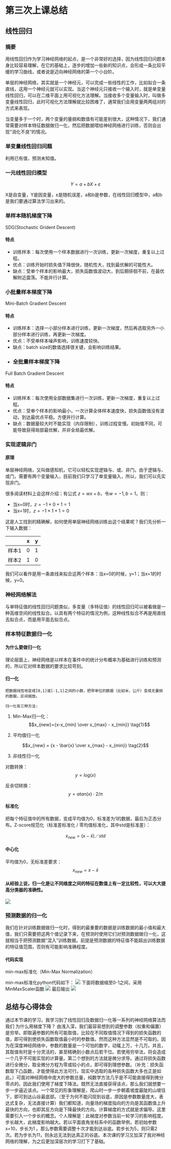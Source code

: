 # 第三次上课总结
## 线性回归
### 摘要
用线性回归作为学习神经网络的起点，是一个非常好的选择，因为线性回归问题本身比较容易理解，在它的基础上，逐步的增加一些新的知识点，会形成一条比较平缓的学习曲线，或者说是迈向神经网络的第一个小台阶。

单层的神经网络，其实就是一个神经元，可以完成一些线性的工作，比如拟合一条直线，这用一个神经元就可以实现。当这个神经元只接收一个输入时，就是单变量线性回归，可以在二维平面上用可视化方法理解。当接收多个变量输入时，叫做多变量线性回归，此时可视化方法理解就比较困难了，通常我们会用变量两两组对的方式来表现。

当变量多于一个时，两个变量的量纲和数值有可能差别很大，这种情况下，我们通常需要对样本特征数据做归一化，然后把数据喂给神经网络进行训练，否则会出现“消化不良”的情况。
### 单变量线性回归问题
利用已有值，预测未知值。
### 一元线性回归模型
$$Y=a+bX+ε \tag{1}$$

X是自变量，Y是因变量，ε是随机误差，a和b是参数，在线性回归模型中，a和b是我们要通过算法学习出来的。
### 单样本随机梯度下降

SDG(Stochastic Grident Descent)
#### 特点
  
  - 训练样本：每次使用一个样本数据进行一次训练，更新一次梯度，重复以上过程。
  - 优点：训练开始时损失值下降很快，随机性大，找到最优解的可能性大。
  - 缺点：受单个样本的影响最大，损失函数值波动大，到后期徘徊不前，在最优解附近震荡。不能并行计算。
### 小批量样本梯度下降

Mini-Batch Gradient Descent
#### 特点

  - 训练样本：选择一小部分样本进行训练，更新一次梯度，然后再选取另外一小部分样本进行训练，再更新一次梯度。
  - 优点：不受单样本噪声影响，训练速度较快。
  - 缺点：batch size的数值选择很关键，会影响训练结果。
  - ### 全批量样本梯度下降 

Full Batch Gradient Descent
#### 特点

  - 训练样本：每次使用全部数据集进行一次训练，更新一次梯度，重复以上过程。
  - 优点：受单个样本的影响最小，一次计算全体样本速度快，损失函数值没有波动，到达最优点平稳。方便并行计算。
  - 缺点：数据量较大时不能实现（内存限制），训练过程变慢。初始值不同，可能导致获得局部最优解，并非全局最优解。
  ### 实现逻辑非门
  #### 原理
  单层神经网络，又叫做感知机，它可以轻松实现逻辑与、或、非门。由于逻辑与、或门，需要有两个变量输入，目前我们只学习了单变量输入，所以，我们可以先实现非门。

很多阅读材料上会这样介绍：有公式
$z=wx+b$，令$w=-1,b=1$，则：

- 当x=0时，$z = -1 \times 0 + 1 = 1$
- 当x=1时，$z = -1 \times 1 + 1 = 0$
  

这是人工找到的精确解，如何使用单层神经网络训练出这个结果呢？我们先分析一下输入数据：

||x|y|
|---|---|---|
|样本1|0|1|
|样本2|1|0|

我们可以看作是用一条直线来拟合这两个样本：当x=0的时候，y=1；当x=1的时候，y=0。
### 神经网络解法
与单特征值的线性回归问题类似，多变量（多特征值）的线性回归可以被看做是一种高维空间的线性拟合。以具有两个特征的情况为例，这种线性拟合不再是用直线去拟合点，而是用平面去拟合点。
### 样本特征数据归一化
#### 为什么要做归一化
理论层面上，神经网络是以样本在事件中的统计分布概率为基础进行训练和预测的，所以它对样本数据的要求比较苛刻。
#### 归一化

    把数据线性地变成[0,1]或[-1,1]之间的小数，把带单位的数据（比如米，公斤）变成无量纲的数据，区间缩放。

    归一化有三种方法:

1. Min-Max归一化：
$$x_{new}={x-x_{min} \over x_{max} - x_{min}} \tag{1}$$

2. 平均值归一化
   
$$x_{new} = {x - \bar{x} \over x_{max} - x_{min}} \tag{2}$$

3. 非线性归一化

对数转换：
$$y=log(x) \tag{3}$$

反余切转换：
$$y=atan(x) \cdot 2/π  \tag{4}$$

#### 标准化

把每个特征值中的所有数据，变成平均值为0，标准差为1的数据，最后为正态分布。Z-score规范化（标准差标准化 / 零均值标准化，其中std是标准差）：

$$x_{new} = (x - \bar{x})／std \tag{5}$$

#### 中心化

平均值为0，无标准差要求：
$$x_{new} = x - \bar{x} \tag{6}$$
#### 从经验上说，归一化是让不同维度之间的特征在数值上有一定比较性，可以大大提高分类器的准确性。
![](\03.png)
### 预测数据的归一化
我们在针对训练数据做归一化时，得到的最重要的数据是训练数据的最小值和最大值，我们只需要把这两个值记录下来，在预测时使用它们对预测数据做归一化，这就相当于把预测数据“混入”训练数据。前提是预测数据的特征值不能超出训练数据的特征值范围，否则有可能影响准确程度。
#### 代码实现
min-max标准化（Min-Max Normalization）

min-max标准化python代码如下：
![](\04.png)
下面将数据缩至0-1之间，采用MinMaxScaler函数
![](\05.png)
最后输出
![](\06.png)
## 总结与心得体会
通过本节课的学习，我学习到了线性回归及数据归一化等一系列的神经网络算法而我们 为什么用梯度下降？
由浅入深，我们最容易想到的调整参数（权重和偏置）是穷举。即取遍参数的所有可能取值，比较在不同取值情况下得到的损失函数的值，即可得到使损失函数取值最小时的参数值。然而这种方法显然是不可取的。因为在深度神经网络中，参数的数量是一个可怕的数字，动辄上万，十几万。并且，其取值有时是十分灵活的，甚至精确到小数点后若干位。若使用穷举法，将会造成一个几乎不可能实现的计算量。第二个想到的方法就是微分求导。通过将损失函数进行全微分，取全微分方程为零或较小的点，即可得到理想参数。（补充：损失函数取下凸函数，才能使得此方法可行。现实中选取的各种损失函数大多也正是如此。）可面对神经网络中庞大的参数总量，纯数学方法几乎是不可能直接得到微分零点的。因此我们使用了梯度下降法。既然无法直接获得该点，那么我们就想要一步一步逼近该点。一个常见的形象理解是，爬山时一步一步朝着坡度最陡的山坡往下，即可到达山谷最底部。（至于为何不能闪现到谷底，原因是参数数量庞大，表达式复杂，无法直接计算）我们都知道，向量场的梯度指向的方向是其函数值上升最快的方向，也即其反方向是下降最快的方向。计算梯度的方式就是求偏导。这里需要引入一个步长的概念。个人理解是：此梯度对参数当前一轮学习的影响程度。步长越大，此梯度影响越大。若以平面直角坐标系中的函数举例，若初始参数x=10，步长为1 。那么参数需要调整十次才能到达谷底。若步长为5，则只需2次。若为步长为11，则永远无法到达真正的谷底。本次课的学习又加深了我对神经网络的理解，为之后更加深层次的学习打下了基础。